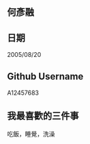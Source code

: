 何彥融
----


日期
----
2005/08/20

Github Username
---------------
A12457683

我最喜歡的三件事
---------------
吃飯，睡覺，洗澡
